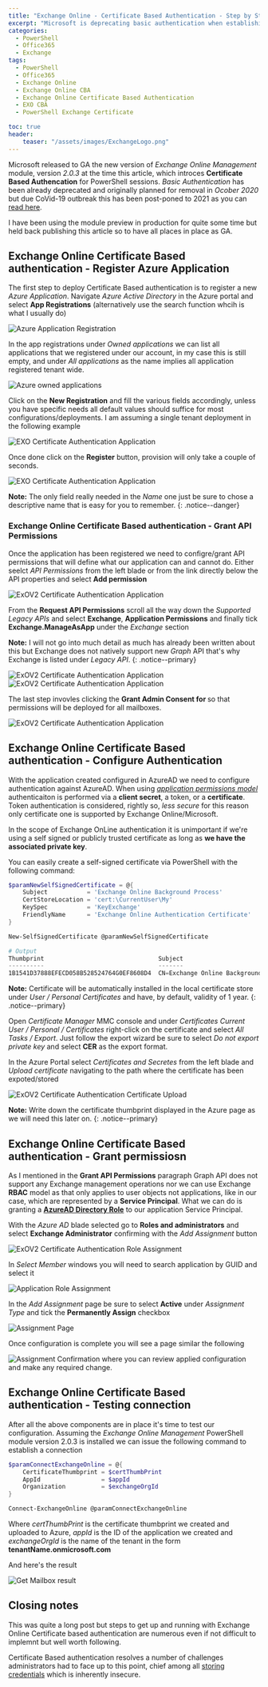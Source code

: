 ```yaml
---
title: "Exchange Online - Certificate Based Authentication - Step by Step"
excerpt: "Microsoft is deprecating basic authentication when establishing a connection to Exchange Online in favor of more secure Certificate Based Authentication (CBA). In this step by step article we will explore how to configure all the components from scratch"
categories:
  - PowerShell
  - Office365
  - Exchange
tags:
  - PowerShell
  - Office365
  - Exchange Online
  - Exchange Online CBA
  - Exchange Online Certificate Based Authentication
  - EXO CBA
  - PowerShell Exchange Certificate

toc: true
header:
    teaser: "/assets/images/ExchangeLogo.png"
---
```


Microsoft released to GA the new version of *Exchange Online Management* module, version *2.0.3* at the time this article, which introces **Certificate Based Authencation** for PowerShell sessions. *Basic Authentication* has been already deprecated and originally planned for removal in *Ocober 2020* but due CoVid-19 outbreak this has been post-poned to 2021 as you can [read here](https://techcommunity.microsoft.com/t5/exchange-team-blog/basic-authentication-and-exchange-online-april-2020-update/ba-p/1275508).

I have been using the module preview in production for quite some time but held back publishing this article so to have all places in place as GA.

## Exchange Online Certificate Based authentication - Register Azure Application

The first step to deploy Certificate Based authentication is to register a new *Azure Application*. Navigate *Azure Active Directory* in the Azure portal and select **App Registrations** (alternatively use the search function whcih is what I usually do)

![Azure Application Registration](/assets/images/Azure_Application_Registration_Blade.png)

In the app registrations under *Owned applications* we can list all applications that we registered under our account, in my case this is still empty, and under *All applications* as the name implies all application registered tenant wide. 

![Azure owned applications](/assets/images/Azure_Owned_Applications.png)

Click on the **New Registration** and fill the various fields accordingly, unless you have specific needs all default values should suffice for most configurations/deployments. I am assuming a single tenant deployment in the following example

![EXO Certificate Authentication Application](/assets/images/ExoV2_Registration.png)

Once done click on the **Register** button, provision will only take a couple of seconds.

![EXO Certificate Authentication Application](/assets/images/Azure_Application_Registration_Summary.png)

**Note:** The only field really needed in the *Name* one just be sure to chose a descriptive name that is easy for you to remember.
{: .notice--danger}

### Exchange Online Certificate Based authentication - Grant API Permissions

Once the application has been registered we need to configre/grant API permissions that will define what our application can and cannot do. Either seelct *API Permissions* from the left blade or from the link directly below the API properties and select **Add permission**

![ExOV2 Certificate Authentication Application](/assets/images/Configure_API_Permissions.png)

From the **Request API Permissions** scroll all the way down the *Supported Legacy APIs* and select **Exchange**, **Application Permissions** and finally tick **Exchange.ManageAsApp** under the *Exchange* section

**Note:** I will not go into much detail as much has already been written about this but Exchange does not natively support new *Graph* API that's why Exchange is listed under *Legacy API*.
{: .notice--primary}

![ExOV2 Certificate Authentication Application](/assets/images/assets/images/Exchange_API_Permissions.png)
![ExOV2 Certificate Authentication Application](/assets/images/assets/images/Exchange_API_Permissions._2.png)

The last step invovles clicking the **Grant Admin Consent for <your tenant name>** so that permissions will be deployed for all mailboxes.

![ExOV2 Certificate Authentication Application](/assets/images/assets/images/EXO_Grant_Admin_Consent.png)

## Exchange Online Certificate Based authentication - Configure Authentication

With the application created configured in AzureAD we need to configure authentication against AzureAD. When using *[application permissions model](https://en.wikipedia.org/wiki/Application_permissions)* authenticaiton is performed via a **client secret**, a token, or a **certificate**. Token authentication is considered, rightly so, *less secure* for this reason only certificate one is supported by Exchange Online/Microsoft.

In the scope of Exchange OnLine authentication it is unimportant if we're using a self signed or publicly trusted certificate as long as **we have the associated private key**.

You can easily create a self-signed certificate via PowerShell with the following command:

```powershell
$paramNewSelfSignedCertificate = @{
    Subject           = 'Exchange Online Background Process'
    CertStoreLocation = 'cert:\CurrentUser\My'
    KeySpec           = 'KeyExchange'
    FriendlyName      = 'Exchange Online Authentication Certificate'
}

New-SelfSignedCertificate @paramNewSelfSignedCertificate

# Output
Thumbprint                                Subject
----------                                -------
1B1541D37888EFECD058B528524764G0EF8608D4  CN=Exchange Online Background Process
```

**Note:** Certificate will be automatically installed in the local certificate store under *User / Personal Certificates* and have, by default, validity of 1 year.
{: .notice--primary}

Open *Certificate Manager* MMC console and under *Certificates Current User / Personal / Certificates* right-click on the certificate and select *All Tasks / Export*. Just follow the export wizard be sure to select *Do not export private key* and select **CER** as the export format.

In the Azure Portal select *Certificates and Secretes* from the left blade and *Upload certificate* navigating to the path where the certificate has been expoted/stored

![ExOV2 Certificate Authentication Certificate Upload](/assets/images/assets/images/Azure_Certificate_Upload.png)

**Note:** Write down the certificate thumbprint displayed in the Azure page as we will need this later on.
{: .notice--primary}

## Exchange Online Certificate Based authentication - Grant permissiosn

As I mentioned in the **Grant API Permissions** paragraph Graph API does not support any Exchange management operations nor we can use Exchange **RBAC** model as that only applies to user objects not applications, like in our case, which are represented by a **Service Principal**.
What we can do is granting a **[AzureAD Directory Role](https://docs.microsoft.com/en-us/azure/active-directory/users-groups-roles/directory-assign-admin-roles#exchange-service-administrator-permissions)** to our application Service Principal.

With the *Azure AD* blade selected go to **Roles and administrators** and select **Exchange Administrator** confirming with the *Add Assignment* button

![ExOV2 Certificate Authentication Role Assignment](/assets/images/assets/images/Azure_Exchange_Admin_Role.png)

In *Select Member* windows you will need to search application by GUID and select it

![Application Role Assignment](/assets/images/assets/images/Azure_Exchange_Assignment.png)

In the *Add Assignment* page be sure to select **Active** under *Assignment Type* and tick the **Permanently Assign** checkbox

![Assignment Page](/assets/images/assets/images/Add_Assignment_Page.png)

Once configuration is complete you will see a page similar the following

![Assignment Confirmation](/assets/images/assets/images/Azure_Assignment_Confirmation.png) where you can review applied configuration and make any required change.

## Exchange Online Certificate Based authentication - Testing connection

After all the above components are in place it's time to test our configuration. Assuming the *Exchange Online Management* PowerShell module version 2.0.3 is installed we can issue the following command to establish a connection

```powershell
$paramConnectExchangeOnline = @{
    CertificateThumbprint = $certThumbPrint
    AppId                 = $appId
    Organization          = $exchangeOrgId
}

Connect-ExchangeOnline @paramConnectExchangeOnline
```

Where *certThumbPrint* is the certificate thumbprint we created and uploaded to Azure, *appId* is the ID of the application we created and *exchangeOrgId* is the name of the tenant in the form **tenantName.onmicrosoft.com**

And here's the result

![Get Mailbox result](/assets/images/assets/images/Exchange_Get_Mailbox.png)

## Closing notes

This was quite a long post but steps to get up and running with Exchange Online Certificate based authentication are numerous even if not difficult to implemnt but well worth following. 

Certificate Based authentication resolves a number of challenges administrators had to face up to this point, chief among all [storing credentials](https://pscustomobject.github.io/powershell/howto/Store-Credentials-in-PowerShell-Script/) which is inherently insecure.